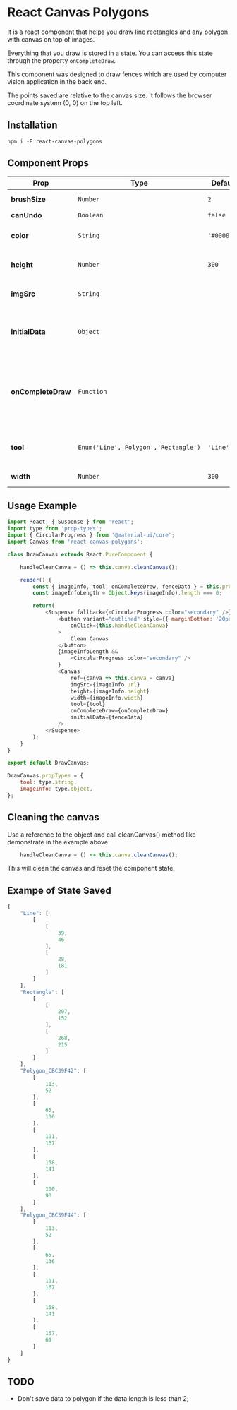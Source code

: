 # React Canvas Polygons

It is a react component that helps you draw line rectangles and any polygon with canvas on top of images.

Everything that you draw is stored in a state. You can access this state through the property `onCompleteDraw`.

This component was designed to draw fences which are used by computer vision application in the back end.

The points saved are relative to the canvas size. It follows the browser coordinate system (0, 0) on the top left.

## Installation

```
npm i -E react-canvas-polygons
```

## Component Props

Prop | Type | Default | Req | Description
--- | --- | --- | --- | ---
**brushSize** | `Number` |  `2` | - | BrushSize to draw
**canUndo** | `Boolean` |  `false` | - | CanUndo
**color** | `String` |  `'#000000'` | - | Color of what we want draw
**height** | `Number` |  `300` | - | the height of the canvas
**imgSrc** | `String` |  | - | Background image to canvas;
**initialData** | `Object` |  | - | Is the data to be be draw when load the component
**onCompleteDraw** | `Function` |  | - | This is a callback function that we be called everytime a shape finish to draw
**tool** | `Enum('Line','Polygon','Rectangle')` |  `'Line'` | - | Shapes that you can select to draw
**width** | `Number` |  `300` | - | The width of canvas

## Usage Example

```js
import React, { Suspense } from 'react';
import type from 'prop-types';
import { CircularProgress } from '@material-ui/core';
import Canvas from 'react-canvas-polygons';

class DrawCanvas extends React.PureComponent {

    handleCleanCanva = () => this.canva.cleanCanvas();

    render() {
        const { imageInfo, tool, onCompleteDraw, fenceData } = this.props;
        const imageInfoLength = Object.keys(imageInfo).length === 0;

        return(
            <Suspense fallback={<CircularProgress color="secondary" />}>
                <button variant="outlined" style={{ marginBottom: '20px' }}
                    onClick={this.handleCleanCanva}
                >
                    Clean Canvas
                </button>
                {imageInfoLength &&
                    <CircularProgress color="secondary" />
                }
                <Canvas
                    ref={canva => this.canva = canva}
                    imgSrc={imageInfo.url}
                    height={imageInfo.height}
                    width={imageInfo.width}
                    tool={tool}
                    onCompleteDraw={onCompleteDraw}
                    initialData={fenceData}
                />
            </Suspense>
        );
    }
}

export default DrawCanvas;

DrawCanvas.propTypes = {
    tool: type.string,
    imageInfo: type.object,
};
```

## Cleaning the canvas

Use a reference to the object and call cleanCanvas() method like demonstrate in the example above

```js
    handleCleanCanva = () => this.canva.cleanCanvas();
```

This will clean the canvas and reset the component state.

## Exampe of State Saved

```js
{
    "Line": [
        [
            [
                39,
                46
            ],
            [
                28,
                181
            ]
        ]
    ],
    "Rectangle": [
        [
            [
                207,
                152
            ],
            [
                268,
                215
            ]
        ]
    ],
    "Polygon_CBC39F42": [
        [
            113,
            52
        ],
        [
            65,
            136
        ],
        [
            101,
            167
        ],
        [
            158,
            141
        ],
        [
            100,
            90
        ]
    ],
    "Polygon_CBC39F44": [
        [
            113,
            52
        ],
        [
            65,
            136
        ],
        [
            101,
            167
        ],
        [
            158,
            141
        ],
        [
            167,
            69
        ]
    ]
}

```


## TODO
- Don't save data to polygon if the data length is less than 2;
